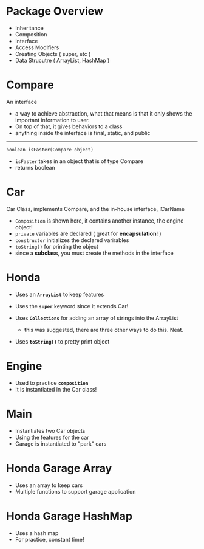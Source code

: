 # Package Overview

- Inheritance
- Composition
- Interface
- Access Modifiers
- Creating Objects ( super, etc )
- Data Strucutre ( ArrayList, HashMap )

# Compare

An interface
- a way to achieve abstraction, what that means is that it only shows the important information to user.
- On top of that, it gives behaviors to a class
- anything inside the interface is final, static, and public
  
---
  
`boolean isFaster(Compare object)`
- `isFaster` takes in an object that is of type Compare
- returns boolean

# Car

Car Class, implements Compare, and the in-house interface, ICarName

- `Composition` is shown here, it contains another instance, the engine object!
- `private` variables are declared ( great for **encapsulation**! )
- `constructor` initializes the declared varirables
- `toString()` for printing the object
- since a **subclass**, you must create the methods in the interface

# Honda 

- Uses an **`ArrayList`** to keep features
- Uses the **`super`** keyword since it extends Car!
- Uses **`Collections`** for adding an array of strings into the ArrayList
    - this was suggested, there are three other ways to do this. Neat.
  
- Uses **`toString()`** to pretty print object

# Engine

- Used to practice **`composition`**
- It is instantiated in the Car class!

# Main

- Instantiates two Car objects
- Using the features for the car
- Garage is instantiated to "park" cars

# Honda Garage Array

- Uses an array to keep cars
- Multiple functions to support garage application

# Honda Garage HashMap

- Uses a hash map
- For practice, constant time!
